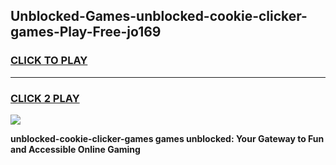 
## Unblocked-Games-unblocked-cookie-clicker-games-Play-Free-jo169
<h3>
<a href="https://premium76.site?title=unblocked-cookie-clicker-games&ref=12A">CLICK TO PLAY</a></h3>
<hr>

<h3>
<a href="https://premium76.site?title=unblocked-cookie-clicker-games&ref=12A">CLICK 2 PLAY</a>
  
</h3>

<a href="https://premium76.site?title=unblocked-cookie-clicker-games&ref=12A"><img src="https://clearcache.store/games.png"></a>


**unblocked-cookie-clicker-games games unblocked: Your Gateway to Fun and Accessible Online Gaming**
